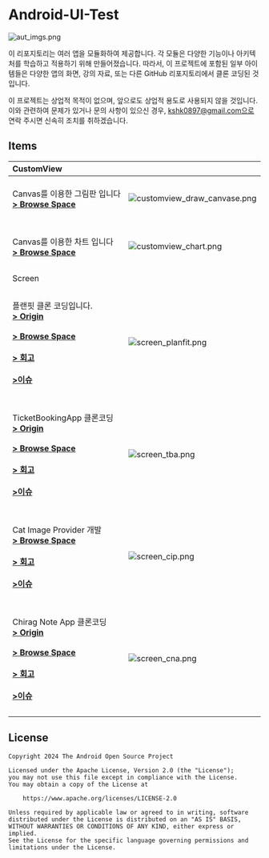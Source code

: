 # Android-UI-Test

![aut_imgs.png](imgs%2Faut_imgs.png)

이 리포지토리는 여러 앱을 모듈화하여 제공합니다. 각 모듈은 다양한 기능이나 아키텍처를 학습하고 적용하기 위해 만들어졌습니다. 따라서, 이 프로젝트에 포함된 일부 아이템들은 다양한
앱의 화면, 강의 자료, 또는 다른 GitHub 리포지토리에서 클론 코딩된 것입니다.

이 프로젝트는 상업적 목적이 없으며, 앞으로도 상업적 용도로 사용되지 않을 것입니다. 이와 관련하여 문제가 있거나 문의 사항이 있으신 경우, kshk0897@gmail.com으로
연락 주시면 신속히 조치를 취하겠습니다.

## Items

| CustomView                                                                                                                                                                                                                                                                                         |                                                                      |
|:---------------------------------------------------------------------------------------------------------------------------------------------------------------------------------------------------------------------------------------------------------------------------------------------------|----------------------------------------------------------------------|
| <br>Canvas를 이용한 그림판 입니다 <br> **[> Browse Space](custom-ui/sample)**<br><br>                                                                                                                                                                                                                        | ![customview_draw_canvase.png](imgs%2Fcustomview_draw_canvase.png) |
|                                                                                                                                                                                                                                                                                                    |                                                                      |
| <br>Canvas를 이용한 차트 입니다 <br> **[> Browse Space](custom-ui/chart)**<br><br>                                                                                                                                                                                                                          | ![customview_chart.png](imgs%2Fcustomview_chart.png)       |
|                                                                                                                                                                                                                                                                                                    |                                                                      |
| Screen                                                                                                                                                                                                                                                                                             |                                                                      |
|                                                                                                                                                                                                                                                                                                    |                                                                      |
| <br>플랜핏 클론 코딩입니다. <br> **[> Origin](https://wwit.design/2023/07/24/planfit/)**<br><br> **[> Browse Space](screen/planfit)**<br><br> **[> 회고](https://seedpotato.tistory.com/358)** <br><br> **[>이슈](https://seedpotato.tistory.com/359)**<br><br>                                                  | ![screen_planfit.png](imgs%2Fscreen_planfit.png)         |
|                                                                                                                                                                                                                                                                                                    |                                                                      |
| <br>TicketBookingApp 클론코딩 <br> **[> Origin](https://www.youtube.com/watch?v=9aoUe0gPljY)**<br><br> **[> Browse Space](screen/ticket-booking-app)**<br><br> **[> 회고](https://seedpotato.tistory.com/360)** <br><br> **[>이슈](https://seedpotato.tistory.com/361)**<br><br>                           | ![screen_tba.png](imgs%2Fscreen_tba.png)            |
|                                                                                                                                                                                                                                                                                                    |                                                                      |
| <br>Cat Image Provider 개발  <br> **[> Browse Space](screen/ticket-booking-app)**<br><br> **[> 회고](https://seedpotato.tistory.com/362)** <br><br> **[>이슈](https://seedpotato.tistory.com/363)**<br><br>                                                                                              | ![screen_cip.png](imgs%2Fscreen_cip.png)              |
|                                                                                                                                                                                                                                                                                                    |                                                                      |
| <br>Chirag Note App 클론코딩 <br> **[> Origin](https://www.youtube.com/playlist?list=PLam6bY5NszYN6-a1wt7yRISWfmYPdkbMu)**<br><br> **[> Browse Space](screen/chirang-note-app)**<br><br> **[> 회고](https://seedpotato.tistory.com/364)** <br><br> **[>이슈](https://seedpotato.tistory.com/365)**<br><br> | ![screen_cna.png](imgs%2Fscreen_cna.png)                          |
|                                                                                                                                                                                                                                                                                                    |                                                                      |

## License

```
Copyright 2024 The Android Open Source Project

Licensed under the Apache License, Version 2.0 (the "License");
you may not use this file except in compliance with the License.
You may obtain a copy of the License at

    https://www.apache.org/licenses/LICENSE-2.0

Unless required by applicable law or agreed to in writing, software
distributed under the License is distributed on an "AS IS" BASIS,
WITHOUT WARRANTIES OR CONDITIONS OF ANY KIND, either express or implied.
See the License for the specific language governing permissions and
limitations under the License.
```
